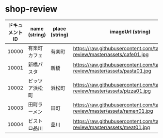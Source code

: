 # shop-review



ドキュメントID | name (string) | place (string) | imageUrl (string)
-- | -- | -- | --
10000 | 有楽町カフェ | 有楽町 | https://raw.githubusercontent.com/takahi5/shop-review/master/assets/cafe01.jpg
10001 | 新橋パスタ | 新橋 | https://raw.githubusercontent.com/takahi5/shop-review/master/assets/pasta01.jpg
10002 | ピッツア浜松町 | 浜松町 | https://raw.githubusercontent.com/takahi5/shop-review/master/assets/pizza01.jpg
10003 | 田町ラーメン | 田町 | https://raw.githubusercontent.com/takahi5/shop-review/master/assets/ramen01.jpg
10004 | ビストロ品川 | 品川 | https://raw.githubusercontent.com/takahi5/shop-review/master/assets/meat01.jpg
